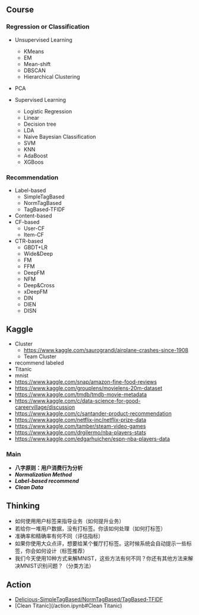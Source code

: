 ## Course

### Regression or Classification

- Unsupervised Learning
  
  - KMeans
  - EM
  - Mean-shift
  - DBSCAN
  - Hierarchical Clustering
- PCA
  
- Supervised Learning
  
  - Logistic Regression
  - Linear 
  - Decision tree
  - LDA
  - Naive Bayesian Classification
  - SVM
  - KNN
  - AdaBoost
  - XGBoos

### Recommendation

- Label-based
  - SimpleTagBased
  - NormTagBased
  - TagBased-TFIDF
- Content-based
- CF-based
  - User-CF
  - Item-CF
- CTR-based
  - GBDT+LR
  - Wide&Deep
  - FM
  - FFM
  - DeepFM
  - NFM
  - Deep&Cross
  - xDeepFM
  - DIN
  - DIEN
  - DISN

## Kaggle

- Cluster 
  - https://www.kaggle.com/saurograndi/airplane-crashes-since-1908
  - Team Cluster 
- recommend labeled
- Titanic
- mnist
- https://www.kaggle.com/snap/amazon-fine-food-reviews
- https://www.kaggle.com/grouplens/movielens-20m-dataset
- https://www.kaggle.com/tmdb/tmdb-movie-metadata
- https://www.kaggle.com/c/data-science-for-good-careervillage/discussion
- https://www.kaggle.com/c/santander-product-recommendation
- https://www.kaggle.com/netflix-inc/netflix-prize-data
- https://www.kaggle.com/tamber/steam-video-games
- https://www.kaggle.com/drgilermo/nba-players-stats
- https://www.kaggle.com/edgarhuichen/espn-nba-players-data

### Main

- **八字原则：用户消费行为分析**
- ***Normalization Method***
- ***Label-based recommend***
- ***Clean Data***

## Thinking

- 如何使用用户标签来指导业务（如何提升业务）
- 若给你一堆用户数据，没有打标签。你该如何处理（如何打标签）
- 准确率和精确率有何不同（评估指标）
- 如果你使用大众点评，想要给某个餐厅打标签。这时候系统会自动提示一些标签，你会如何设计（标签推荐）
- 我们今天使用10种方式来解MNIST，这些方法有何不同？你还有其他方法来解决MNIST识别问题？（分类方法）

## Action

- [Delicious-SimpleTagBased/NormTagBased/TagBased-TFIDF](./action.ipynb#Delicious-Simple/Norm/TFIDF)
- [Clean Titanic](/action.ipynb#Clean Titanic)
  